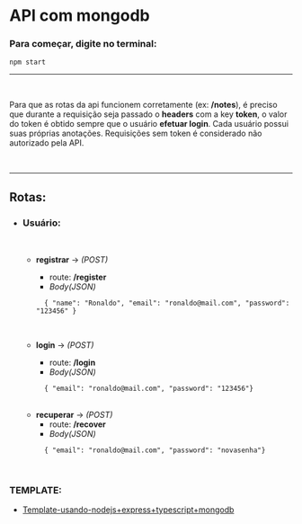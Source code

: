 # API com mongodb

### Para começar, digite no terminal:
 ``` 
npm start 
 ```

---
<br>

Para que as rotas da api funcionem corretamente (ex: **/notes**), é preciso que durante a requisição seja passado o **headers** com a key **token**, o valor do token é obtido sempre que o usuário **efetuar login**.
Cada usuário possui suas próprias anotações.
Requisições sem token é considerado não autorizado pela API.

<br>

---

## **Rotas**:

- ### **Usuário:**

  <br>

  - **registrar** -> *(POST)*
    - route: **/register** 
    - *Body(JSON)*
    ```
      { "name": "Ronaldo", "email": "ronaldo@mail.com", "password": "123456" }
    ``` 

    <br>

  - **login** -> *(POST)*
    - route: **/login**
    - *Body(JSON)*
    ```
      { "email": "ronaldo@mail.com", "password": "123456"}
    ``` 

  <br>

  - **recuperar** -> *(POST)* 
    - route: **/recover** 
    - *Body(JSON)*
    ```
      { "email": "ronaldo@mail.com", "password": "novasenha"}
    ``` 

  <br>

### **TEMPLATE:**
- [Template-usando-nodejs+express+typescript+mongodb](https://github.com/fabiotindin/template-node-ts-mongodb)
